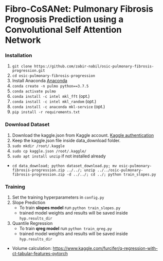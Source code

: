 # Fibro-CoSANet: Pulmonary Fibrosis Prognosis Prediction using a Convolutional Self Attention Network

### Installation

1. `git clone https://github.com/zabir-nabil/osic-pulmonary-fibrosis-progression.git`
2. `cd osic-pulmonary-fibrosis-progression`
3. Install Anaconda [Anaconda](https://www.anaconda.com/products/individual)
4. `conda create -n pulmo python==3.7.5`
5. `conda activate pulmo`
6. `conda install -c intel mkl_fft` (opt.)
7. `conda install -c intel mkl_random` (opt.)
8. `conda install -c anaconda mkl-service` (opt.)
9. `pip install -r requirements.txt`

### Download Dataset

1.  Download the kaggle.json from Kaggle account. [Kaggle authentication](https://www.kaggle.com/docs/api)
2.  Keep the kaggle.json file inside data_download folder.
3. `sudo mkdir /root/.kaggle`
4. `sudo cp kaggle.json /root/.kaggle/`
5. `sudo apt install unzip` if not installed already

 * `cd data_download; python dataset_download.py; mv osic-pulmonary-fibrosis-progression.zip ../../; unzip ../../osic-pulmonary-fibrosis-progression.zip -d ../../; cd ../; python train_slopes.py`

### Training

1. Set the training hyperparameters in `config.py`
2. Slope Prediction
   * To train **slopes model** run `python train_slopes.py`
   * trained model weights and results will be saved inside `hyp.results_dir`
3. Quantile Regression
   * To train **qreg model** run `python train_qreg.py`
   * trained model weights and results will be saved inside `hyp.results_dir`

* Volume calculation: https://www.kaggle.com/furcifer/q-regression-with-ct-tabular-features-pytorch


